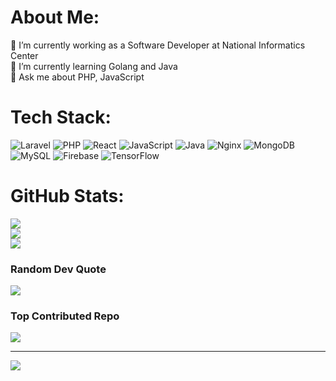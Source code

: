 # About Me:
🔭 I’m currently working as a Software Developer at National Informatics Center<br>🌱 I’m currently learning Golang and Java<br>💬 Ask me about PHP, JavaScript


# Tech Stack:
![Laravel](https://img.shields.io/badge/laravel-%23FF2D20.svg?style=for-the-badge&logo=laravel&logoColor=white) ![PHP](https://img.shields.io/badge/php-%23777BB4.svg?style=for-the-badge&logo=php&logoColor=white) ![React](https://img.shields.io/badge/react-%2320232a.svg?style=for-the-badge&logo=react&logoColor=%2361DAFB) ![JavaScript](https://img.shields.io/badge/javascript-%23323330.svg?style=for-the-badge&logo=javascript&logoColor=%23F7DF1E) ![Java](https://img.shields.io/badge/java-%23ED8B00.svg?style=for-the-badge&logo=openjdk&logoColor=white) ![Nginx](https://img.shields.io/badge/nginx-%23009639.svg?style=for-the-badge&logo=nginx&logoColor=white) ![MongoDB](https://img.shields.io/badge/MongoDB-%234ea94b.svg?style=for-the-badge&logo=mongodb&logoColor=white) ![MySQL](https://img.shields.io/badge/mysql-4479A1.svg?style=for-the-badge&logo=mysql&logoColor=white) ![Firebase](https://img.shields.io/badge/firebase-a08021?style=for-the-badge&logo=firebase&logoColor=ffcd34) ![TensorFlow](https://img.shields.io/badge/TensorFlow-%23FF6F00.svg?style=for-the-badge&logo=TensorFlow&logoColor=white)
# GitHub Stats:
![](https://github-readme-stats.vercel.app/api?username=Sauvikn98&theme=dracula&hide_border=false&include_all_commits=false&count_private=false)<br/>
![](https://github-readme-streak-stats.herokuapp.com/?user=Sauvikn98&theme=dracula&hide_border=false)<br/>
![](https://github-readme-stats.vercel.app/api/top-langs/?username=Sauvikn98&theme=dracula&hide_border=false&include_all_commits=true&count_private=false&layout=compact)

### Random Dev Quote
![](https://quotes-github-readme.vercel.app/api?type=horizontal&theme=merko)

### Top Contributed Repo
![](https://github-contributor-stats.vercel.app/api?username=Sauvikn98&limit=5&theme=dark&combine_all_yearly_contributions=true)

---
[![](https://visitcount.itsvg.in/api?id=Sauvikn98&icon=0&color=0)](https://visitcount.itsvg.in)

